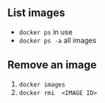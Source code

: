 ## List images

- `docker ps` in use
- `docker ps -a` all images

## Remove an image

1. `docker images`
1. `docker rmi  <IMAGE ID>`
